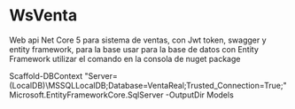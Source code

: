 # WsVenta
Web api Net Core  5 para sistema de ventas, con Jwt token, swagger y entity framework, para la base usar 
para la base de datos con Entity Framework utilizar el comando en la consola de nuget package

Scaffold-DBContext "Server=(LocalDB)\MSSQLLocalDB;Database=VentaReal;Trusted_Connection=True;" Microsoft.EntityFrameworkCore.SqlServer -OutputDir Models
